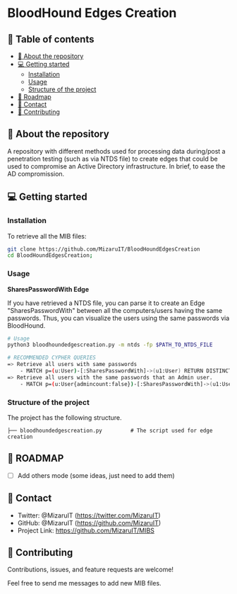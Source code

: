 # BloodHound Edges Creation
## 📗 Table of contents
* [📖 About the repository](#about-the-repo)
* [💻 Getting started](#getting-started)
	* [Installation](#installation)
	* [Usage](#usage)
	* [Structure of the project](#structure-project)
* [🔭 Roadmap](#roadmap)
* [👥 Contact](#contact)
* [🤝 Contributing](#contributing)


## 📖 About the repository <a name="about-the-repo"/>
A repository with different methods used for processing data during/post a penetration testing (such as via NTDS file) to create edges that could be used to compromise an Active Directory infrastructure. In brief, to ease the AD compromission.

## 💻 Getting started <a name="getting-started"/>
### Installation
To retrieve all the MIB files:
```sh 
git clone https://github.com/MizaruIT/BloodHoundEdgesCreation
cd BloodHoundEdgesCreation;
```

### Usage <a name="usage"/>
**SharesPasswordWith Edge**

If you have retrieved a NTDS file, you can parse it to create an Edge "SharesPasswordWith" between all the computers/users having the same passwords. Thus, you can visualize the users using the same passwords via BloodHound. 
```sh
# Usage
python3 bloodhoundedgescreation.py -m ntds -fp $PATH_TO_NTDS_FILE 

# RECOMMENDED CYPHER QUERIES
=> Retrieve all users with same passwords
    - MATCH p=(u:User)-[:SharesPasswordWith]->(u1:User) RETURN DISTINCT(p) 
=> Retrieve all users with the same passwords that an Admin user.
    - MATCH p=(u:User{admincount:false})-[:SharesPasswordWith]->(u1:User{admincount:true}) RETURN DISTINCT(p)
```

### Structure of the project <a name="structure-project"/>
The project has the following structure.

    ├── bloodhoundedgescreation.py         # The script used for edge creation

  ## 🔭 ROADMAP <a name="roadmap"/>
- [ ] Add others mode (some ideas, just need to add them)


## 👥 Contact <a name="contact"/>
- Twitter: @MizaruIT (https://twitter.com/MizaruIT)
- GitHub: @MizaruIT (https://github.com/MizaruIT)
- Project Link: https://github.com/MizaruIT/MIBS


## 🤝 Contributing <a name="contributing"/>
Contributions, issues, and feature requests are welcome!

Feel free to send me messages to add new MIB files.
